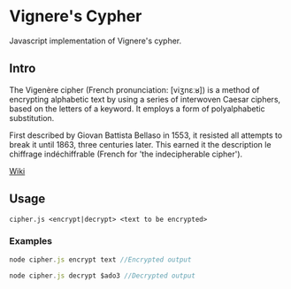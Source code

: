 # Vignere's Cypher

Javascript implementation of Vignere's cypher.

## Intro

The Vigenère cipher (French pronunciation: ​[viʒnɛːʁ]) is a method of encrypting alphabetic text by using a series of interwoven Caesar ciphers, based on the letters of a keyword. It employs a form of polyalphabetic substitution.

First described by Giovan Battista Bellaso in 1553, it resisted all attempts to break it until 1863, three centuries later. This earned it the description le chiffrage indéchiffrable (French for 'the indecipherable cipher').

[Wiki](https://en.wikipedia.org/wiki/Vigen%C3%A8re_cipher)

## Usage

```
cipher.js <encrypt|decrypt> <text to be encrypted>
```

### Examples

```js
node cipher.js encrypt text //Encrypted output
```

```js
node cipher.js decrypt $ado3 //Decrypted output
```
